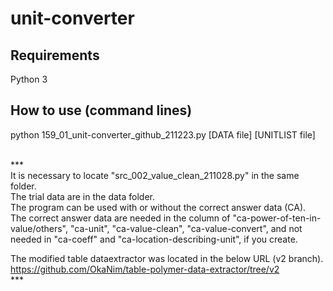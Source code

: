 # unit-converter


## Requirements
Python 3


## How to use (command lines)
python 159_01_unit-converter_github_211223.py [DATA file] [UNITLIST file]<br>
<br>

***<br>
It is necessary to locate "src_002_value_clean_211028.py" in the same folder.<br>
The trial data are in the data folder.<br>
The program can be used with or without the correct answer data (CA).<br>
The correct answer data are needed in the column of "ca-power-of-ten-in-value/others", "ca-unit", "ca-value-clean", "ca-value-convert", and not needed in "ca-coeff" and "ca-location-describing-unit", if you create.<br>	

The modified table dataextractor was located in the below URL (v2 branch).<br>
https://github.com/OkaNim/table-polymer-data-extractor/tree/v2<br>
***<br>

